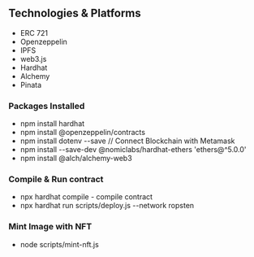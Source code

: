 ## Technologies & Platforms

- ERC 721
- Openzeppelin
- IPFS
- web3.js
- Hardhat
- Alchemy
- Pinata

### Packages Installed
- npm install hardhat
- npm install @openzeppelin/contracts
- npm install dotenv --save // Connect Blockchain with Metamask
- npm install --save-dev @nomiclabs/hardhat-ethers 'ethers@^5.0.0'
- npm install @alch/alchemy-web3

### Compile & Run contract
- npx hardhat compile - compile contract
- npx hardhat run scripts/deploy.js --network ropsten

### Mint Image with NFT
- node scripts/mint-nft.js
